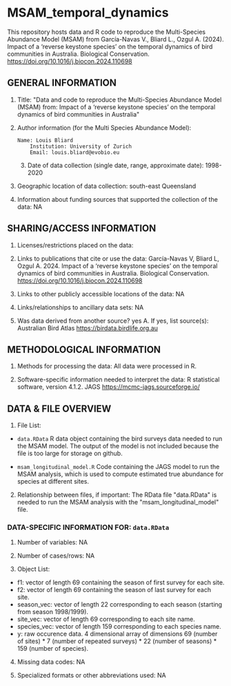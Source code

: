 # MSAM_temporal_dynamics

This repository hosts data and R code to reproduce the Multi-Species Abundance Model (MSAM) from García-Navas V., Bliard L., Ozgul A. (2024). Impact of a ‘reverse keystone species’ on the temporal dynamics of bird communities in Australia. Biological Conservation. https://doi.org/10.1016/j.biocon.2024.110698  


## GENERAL INFORMATION

1. Title: "Data and code to reproduce the Multi-Species Abundance Model (MSAM) from: Impact of a ‘reverse keystone species’ on the temporal dynamics of bird communities in Australia"

2. Author information (for the Multi Species Abundance Model):
       
       Name: Louis Bliard
		   Institution: University of Zurich
		   Email: louis.bliard@evobio.eu

   3. Date of data collection (single date, range, approximate date): 1998-2020

4. Geographic location of data collection: south-east Queensland

5. Information about funding sources that supported the collection of the data: NA


## SHARING/ACCESS INFORMATION

1. Licenses/restrictions placed on the data:

2. Links to publications that cite or use the data: García-Navas V, Bliard L, Ozgul A. 2024. Impact of a ‘reverse keystone species’ on the temporal dynamics of bird communities in Australia. Biological Conservation. https://doi.org/10.1016/j.biocon.2024.110698 

3. Links to other publicly accessible locations of the data: NA

4. Links/relationships to ancillary data sets: NA

5. Was data derived from another source? yes
	A. If yes, list source(s): Australian Bird Atlas https://birdata.birdlife.org.au


## METHODOLOGICAL INFORMATION

1. Methods for processing the data: All data were processed in R.

2. Software-specific information needed to interpret the data:
R statistical software, version 4.1.2. 
JAGS https://mcmc-jags.sourceforge.io/


## DATA & FILE OVERVIEW

1. File List: 

- `data.RData` R data object containing the bird surveys data needed to run the MSAM model. The output of the model is not included because the file is too large for storage on github.

- `msam_longitudinal_model.R` Code containing the JAGS model to run the MSAM analysis, which is used to compute estimated true abundance for species at different sites.

2. Relationship between files, if important: 
The RData file "data.RData" is needed to run the MSAM analysis with the "msam_longitudinal_model" file. 


### DATA-SPECIFIC INFORMATION FOR: `data.RData`

1. Number of variables: NA

2. Number of cases/rows: NA

3. Object List: 
- f1: vector of length 69 containing the season of first survey for each site.
- f2: vector of length 69 containing the season of last survey for each site.
- season_vec: vector of length 22 corresponding to each season (starting from season 1998/1999).
- site_vec: vector of length 69 corresponding to each site name.
- species_vec: vector of length 159 corresponding to each species name.
- y: raw occurence data. 4 dimensional array of dimensions 69 (number of sites) * 7 (number of repeated surveys) * 22 (number of seasons) * 159 (number of species).

4. Missing data codes: NA

5. Specialized formats or other abbreviations used: NA
